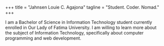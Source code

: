 +++
title = "Jahnsen Louie C. Agajona"
tagline = "Student. Coder. Nomad."
+++

I am a Bachelor of Science in Information Technology student currently enrolled in Our Lady of Fatima University. I am willing to learn more about the subject of Information Technology, specifically about computer programming and web development.
